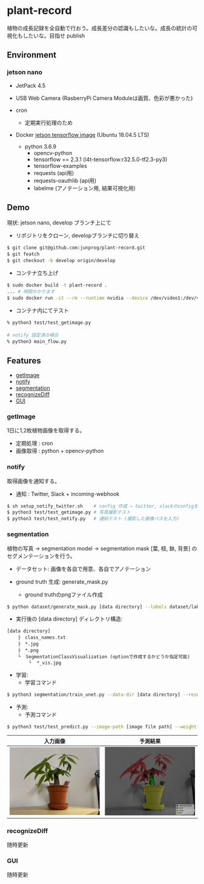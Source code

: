 # plant-record
植物の成長記録を全自動で行おう。成長差分の認識もしたいな。成長の統計の可視化もしたいな。目指せ publish

## Environment

### jetson nano
- JetPack 4.5
- USB Web Camera (RasberryPi Camera Moduleは画質、色彩が悪かった)
- cron
    - 定期実行処理のため

- Docker [jetson tensorflow image](https://ngc.nvidia.com/catalog/containers/nvidia:l4t-tensorflow) (Ubuntu 18.04.5 LTS)
    - python 3.6.9
        - opencv-python
        - tensorflow == 2.3.1 (l4t-tensorflow:r32.5.0-tf2.3-py3)
        - tensorflow-examples
        - requests (api用)
        - requests-oauthlib (api用)
        - labelme (アノテーション用, 結果可視化用)

## Demo 
現状: jetson nano, develop ブランチ上にて

- リポジトリをクローン, developブランチに切り替え
```bash
$ git clone git@github.com:junprog/plant-record.git
$ git featch
$ git checkout -b develop origin/develop
```

- コンテナ立ち上げ
```bash
$ sudo docker build -t plant-record .
... # 時間かかります
$ sudo docker run -it --rm --runtime nvidia --device /dev/video1:/dev/video1:mwr plant-record 
```

- コンテナ内にてテスト
```bash
% python3 test/test_getimage.py

# notify 設定済の場合
% python3 main_flow.py
```

## Features

- [getImage](#getImage)
- [notify](#notify)
- [segmentation](#segmentation)
- [recognizeDiff](#recognizeDiff)
- [GUI](#GUI)

<a id="getImage"></a>

### getImage

1日に1,2枚植物画像を取得する。

- 定期処理  : cron
- 画像取得  : python + opencv-python

<a id="notify"></a>

### notify

取得画像を通知する。

- 通知      : Twitter, Slack + incoming-webhook

```bash
$ sh setup_notify_twitter.sh    # config 作成 → twitter, slackのconfigを各自入力
$ python3 test/test_getimage.py # 写真撮影テスト
$ python3 test/test_notify.py   # 通知テスト (撮影した画像パスを入力)
```

<a id="segmentation"></a>

### segmentation

植物の写真 -> segmentation model -> segmentation mask [葉, 枝, 鉢, 背景] のセグメンテーションを行う。

- データセット: 画像を各自で用意、各自でアノテーション

- ground truth 生成: generate_mask.py
	- ground truthのpngファイル作成

```bash
$ python dataset/generate_mask.py [data directory] --labels dataset/labels.txt   
```

- 実行後の [data directory] ディレクトリ構造:

```
[data directory]
    ├　class_names.txt
    ├　*.jpg
    ├　*.png
    └  SegmentationClassVisualization (optionで作成するかどうか指定可能)
        └  *_vis.jpg
```

- 学習: 
    - 学習コマンド

```bash
$ python3 segmentation/train_unet.py --data-dir [data directory] --result-dir [result-dir] --gpu
```

- 予測:
    - 予測コマンド

```bash
$ python3 test/test_predict.py --image-path [image file path] --weight-path [weight file path]
```

| 入力画像 | 予測結果 |
|---|---|
| <img src="assets/20210521_184321402_iOS.jpg" width="700px"> | <img src="assets/20210521_184321402_iOS_viz.png" width="700px"> |


<a id="recognizeDiff"></a>

### recognizeDiff

随時更新

<a id="GUI"></a>

### GUI

随時更新
